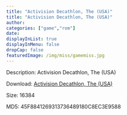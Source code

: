 ```yaml
---
title: "Activision Decathlon, The (USA)"
title: "Activision Decathlon, The (USA)"
author: 
categories: ["game","rom"]
date: 
displayInList: true
displayInMenu: false
dropCap: false
featuredImage: /img/miss/gamemiss.jpg
---
```


Description: Activision Decathlon, The (USA)

Download: <a href="https://kknackGearCT.ctfile.com/fs/2629127-327667645" target = "_blank" rel = "nofollow" > Activision Decathlon, The (USA)</a>

Size: 16384

MD5: 45F8841269313736489180C8EC3E9588

